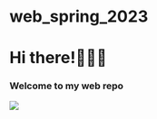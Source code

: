 # web_spring_2023
<h1>Hi there!🙋🏻‍♂️</h1>
<h3>Welcome to my web repo</h3>
<img src="https://ds6br8f5qp1u2.cloudfront.net/blog/wp-content/uploads/2015/12/funny-cat-year2015-web-dev.gif?x82505">